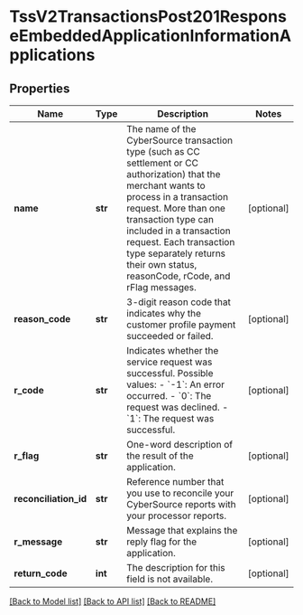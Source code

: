 # TssV2TransactionsPost201ResponseEmbeddedApplicationInformationApplications

## Properties
Name | Type | Description | Notes
------------ | ------------- | ------------- | -------------
**name** | **str** | The name of the CyberSource transaction type (such as CC settlement or CC authorization) that the merchant wants to process in a transaction request. More than one transaction type can included in a transaction request. Each transaction type separately returns their own status, reasonCode, rCode, and rFlag messages.  | [optional] 
**reason_code** | **str** | 3-digit reason code that indicates why the customer profile payment succeeded or failed. | [optional] 
**r_code** | **str** | Indicates whether the service request was successful. Possible values:  - &#x60;-1&#x60;: An error occurred. - &#x60;0&#x60;: The request was declined. - &#x60;1&#x60;: The request was successful.  | [optional] 
**r_flag** | **str** | One-word description of the result of the application.  | [optional] 
**reconciliation_id** | **str** | Reference number that you use to reconcile your CyberSource reports with your processor reports.  | [optional] 
**r_message** | **str** | Message that explains the reply flag for the application.  | [optional] 
**return_code** | **int** | The description for this field is not available. | [optional] 

[[Back to Model list]](../README.md#documentation-for-models) [[Back to API list]](../README.md#documentation-for-api-endpoints) [[Back to README]](../README.md)


